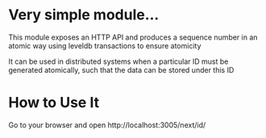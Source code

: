 # Very simple module...

This module exposes an HTTP API and produces a sequence number in an atomic way using leveldb transactions to ensure atomicity

It can be used in distributed systems when a particular ID must be generated atomically, such that the data can be stored under this ID

# How to Use It
Go to your browser and open http://localhost:3005/next/id/
